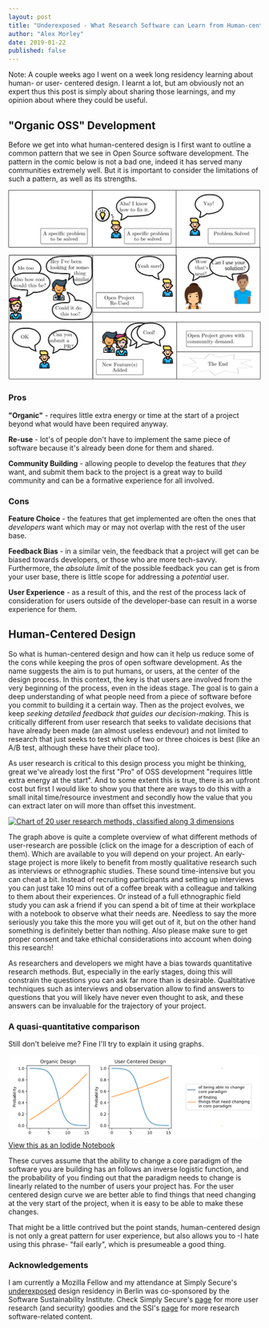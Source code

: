 ```yaml
---
layout: post
title: "Underexposed - What Research Software can Learn from Human-centered Design"
author: "Alex Morley"
date: 2019-01-22
published: false
---
```


Note: A couple weeks ago I went on a week long residency learning about human- or user- centered design. I learnt a lot, but am obviously not an expert thus this post is simply about sharing those learnings, and my opinion about where they could be useful.

## "Organic OSS" Development
Before we get into what human-centered design is I first want to outline a common pattern that we see in Open Source software development. The pattern in the comic below is not a bad one, indeed it has served many communities extremely well. But it is important to consider the limitations of such a pattern, as well as its strengths.

![Comic](/assets/images/draft-comic.svg)

### Pros
**"Organic"** - requires little extra energy or time at the start of a project beyond what would have been required anyway.

**Re-use** - lot's of people don't have to implement the same piece of software because it's already been done for them and shared.

**Community Building** - allowing people to develop the features that *they* want, and submit them back to the project is a great way to build community and can be a formative experience for all involved.

### Cons
**Feature Choice** - the features that get implemented are often the ones that *developers* want which may or may not overlap with the rest of the user base.

**Feedback Bias** - in a similar vein, the feedback that a project will get can be biased towards developers, or those who are more tech-savvy. Furthermore, the *absolute limit* of the possible feedback you can get is from your user base, there is little scope for addressing a *potential* user.

**User Experience** - as a result of this, and the rest of the process lack of consideration for users outside of the developer-base can result in a worse experience for them.

## Human-Centered Design

So what is human-centered design and how can it help us reduce some of the cons while keeping the pros of open software development. As the name suggests the aim is to put humans, or users, at the center of the design process. In this context, the key is that users are involved from the very beginning of the process, even in the ideas stage. The goal is to gain a deep understanding of what people need from a piece of software before you commit to building it a certain way. Then as the project evolves, we keep *seeking detailed feedback that guides our decision-making*. This is critically different from user research that seeks to validate decisions that have already been made (an almost useless endevour) and not limited to research that just seeks to test which of two or three choices is best (like an A/B test, although these have their place too).

As user research is critical to this design process you might be thinking, great we've already lost the first "Pro" of OSS development "requires little extra energy at the start". And to some extent this is true, there is an upfront cost but first I would like to show you that there are ways to do this with a small inital time/resource investment and secondly how the value that you can extract later on will more than offset this investment.

<a href="https://www.nngroup.com/articles/which-ux-research-methods"><img alt="Chart of 20 user research methods, classified along 3 dimensions" src="//s3.amazonaws.com/media.nngroup.com/media/editor/2014/10/10/user-research-methods.png" width="auto" height="auto"></a>

The graph above is quite a complete overview of what different methods of user-research are possible (click on the image for a description of each of them). Which are available to you will depend on your project. An early-stage project is more likely to benefit from mostly qualitative research such as interviews or ethnographic studies. These sound time-intensive but you can cheat a bit. Instead of recruiting participants and setting up interviews you can just take 10 mins out of a coffee break with a colleague and talking to them about their experiences. Or instead of a full ethnographic field study you can ask a friend if you can spend a bit of time at their workplace with a notebook to observe what their needs are. Needless to say the more seriously you take this the more you will get out of it, but on the other hand something is definitely better than nothing. Also please make sure to get proper consent and take ethichal considerations into account when doing this research!

As researchers and developers we might have a bias towards quantitative research methods. But, especially in the early stages, doing this will constrain the questions you can ask far more than is desirable. Qualtitative techniques such as interviews and observation allow to find answers to questions that you will likely have never even thought to ask, and these answers can be invaluable for the trajectory of your project.

### A quasi-quantitative comparison
Still don't beleive me? Fine I'll try to explain it using graphs.

<img alt="Graph of user-centered vs normal design" src="/assets/images/ucd-plot.svg" width="auto" height="auto">
<a href="https://extremely-alpha.iodide.io/notebooks/228/">View this as an Iodide Notebook</a>

These curves assume that the ability to change a core paradigm of the software you are building has an follows an inverse logistic function, and the probability of you finding out that the paradigm needs to change is linearly related to the number of users your project has. For the user centered design curve we are better able to find things that need changing at the very start of the project, when it is easy to be able to make these changes.

That might be a little contrived but the point stands, human-centered design is not only a great pattern for user experience, but also allows you to -I hate using this phrase- "fail early", which is presumeable a good thing.

### Acknowledgements
I am currently a Mozilla Fellow and my attendance at Simply Secure's [underexposed](https://simplysecure.org/underexposed/) design residency in Berlin was co-sponsored by the Software Sustainability Institute. Check Simply Secure's [page](https://simplysecure.org/knowledge-base/) for more user research (and security) goodies and the SSI's [page](https://www.software.ac.uk/) for more research software-related content.
